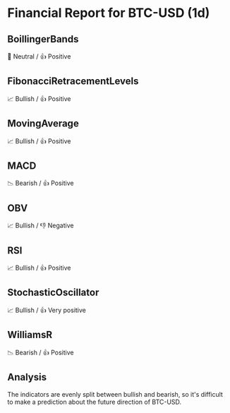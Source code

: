 # Financial Report for BTC-USD (1d)

## BoillingerBands

🔺 Neutral / 👍 Positive

## FibonacciRetracementLevels

📈 Bullish / 👍 Positive

## MovingAverage

📈 Bullish / 👍 Positive

## MACD

📉 Bearish / 👍 Positive

## OBV

📈 Bullish / 👎 Negative

## RSI

📈 Bullish / 👍 Positive

## StochasticOscillator

📈 Bullish / 👍 Very positive

## WilliamsR

📉 Bearish / 👍 Positive



## Analysis

The indicators are evenly split between bullish and bearish, so it's difficult to make a prediction about the future direction of BTC-USD.